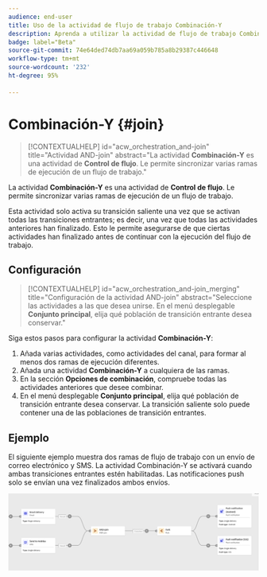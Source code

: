 ```yaml
---
audience: end-user
title: Uso de la actividad de flujo de trabajo Combinación-Y
description: Aprenda a utilizar la actividad de flujo de trabajo Combinación-Y
badge: label="Beta"
source-git-commit: 74e64ded74db7aa69a059b785a8b29387c446648
workflow-type: tm+mt
source-wordcount: '232'
ht-degree: 95%

---
```



# Combinación-Y {#join}


>[!CONTEXTUALHELP]
>id="acw_orchestration_and-join"
>title="Actividad AND-join"
>abstract="La actividad **Combinación-Y** es una actividad de **Control de flujo**. Le permite sincronizar varias ramas de ejecución de un flujo de trabajo."



La actividad **Combinación-Y** es una actividad de **Control de flujo**. Le permite sincronizar varias ramas de ejecución de un flujo de trabajo.

Esta actividad solo activa su transición saliente una vez que se activan todas las transiciones entrantes; es decir, una vez que todas las actividades anteriores han finalizado. Esto le permite asegurarse de que ciertas actividades han finalizado antes de continuar con la ejecución del flujo de trabajo.

## Configuración

>[!CONTEXTUALHELP]
>id="acw_orchestration_and-join_merging"
>title="Configuración de la actividad AND-join"
>abstract="Seleccione las actividades a las que desea unirse. En el menú desplegable **Conjunto principal**, elija qué población de transición entrante desea conservar."

Siga estos pasos para configurar la actividad **Combinación-Y**:

1. Añada varias actividades, como actividades del canal, para formar al menos dos ramas de ejecución diferentes.
1. Añada una actividad **Combinación-Y** a cualquiera de las ramas.
1. En la sección **Opciones de combinación**, compruebe todas las actividades anteriores que desee combinar.
1. En el menú desplegable **Conjunto principal**, elija qué población de transición entrante desea conservar. La transición saliente solo puede contener una de las poblaciones de transición entrantes.

## Ejemplo

El siguiente ejemplo muestra dos ramas de flujo de trabajo con un envío de correo electrónico y SMS. La actividad Combinación-Y se activará cuando ambas transiciones entrantes estén habilitadas. Las notificaciones push solo se envían una vez finalizados ambos envíos.

![](../assets/workflow-andjoin-example.png)